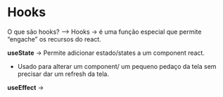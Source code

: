 # Hooks

O que são hooks? --> Hooks → é uma função especial que permite “engache” os recursos do react.


**useState** -> Permite adicionar estado/states a um component react.
- Usado para alterar um component/ um pequeno pedaço da tela sem precisar dar um refresh da tela.

**useEffect** ->

